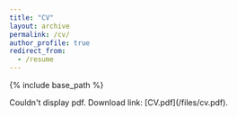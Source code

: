 ```yaml
---
title: "CV"
layout: archive
permalink: /cv/
author_profile: true
redirect_from:
  - /resume
---
```


{% include base_path %}
    
<object type="text/html" data="{{ site.baseurl }}/assets/pdfviewer/web/viewer.html?file={{ site.url | cgi_escape }}/files/cv.pdf#pagemode=none" width="100%" height="80vh">
Couldn't display pdf. Download link: [CV.pdf](/files/cv.pdf).
</object>
